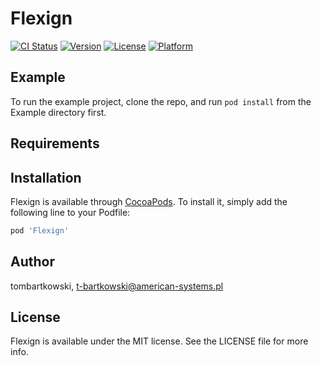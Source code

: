 # Flexign

[![CI Status](https://img.shields.io/travis/tombartkowski/Flexign.svg?style=flat)](https://travis-ci.org/tombartkowski/Flexign)
[![Version](https://img.shields.io/cocoapods/v/Flexign.svg?style=flat)](https://cocoapods.org/pods/Flexign)
[![License](https://img.shields.io/cocoapods/l/Flexign.svg?style=flat)](https://cocoapods.org/pods/Flexign)
[![Platform](https://img.shields.io/cocoapods/p/Flexign.svg?style=flat)](https://cocoapods.org/pods/Flexign)

## Example

To run the example project, clone the repo, and run `pod install` from the Example directory first.

## Requirements

## Installation

Flexign is available through [CocoaPods](https://cocoapods.org). To install
it, simply add the following line to your Podfile:

```ruby
pod 'Flexign'
```

## Author

tombartkowski, t-bartkowski@american-systems.pl

## License

Flexign is available under the MIT license. See the LICENSE file for more info.
